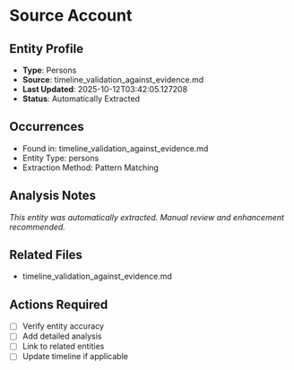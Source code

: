 # Source Account

## Entity Profile
- **Type**: Persons
- **Source**: timeline_validation_against_evidence.md
- **Last Updated**: 2025-10-12T03:42:05.127208
- **Status**: Automatically Extracted

## Occurrences
- Found in: timeline_validation_against_evidence.md
- Entity Type: persons
- Extraction Method: Pattern Matching

## Analysis Notes
*This entity was automatically extracted. Manual review and enhancement recommended.*

## Related Files
- timeline_validation_against_evidence.md

## Actions Required
- [ ] Verify entity accuracy
- [ ] Add detailed analysis
- [ ] Link to related entities
- [ ] Update timeline if applicable
